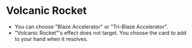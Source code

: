 # Volcanic Rocket

*   You can choose "Blaze Accelerator" or "Tri-Blaze Accelerator".
*   "Volcanic Rocket"'s effect does not target. You choose the card to add to your hand when it resolves.
